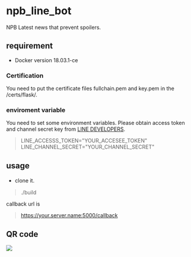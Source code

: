 # npb_line_bot


NPB Latest news that prevent spoilers.

## requirement
+ Docker version 18.03.1-ce

### Certification
You need to put the certificate files fullchain.pem and key.pem in the /certs/flask/.

### enviroment variable
You need to set some environment variables. Please obtain access token and channel secret key from [LINE DEVELOPERS](https://developers.line.me).

> LINE_ACCESSS_TOKEN="YOUR_ACCESEE_TOKEN"  
> LINE_CHANNEL_SECRET="YOUR_CHANNEL_SECRET"

## usage

+ clone it.　　
> ./build

callback url is 
> https://your.server.name:5000/callback

## QR code

![](https://github.com/sawlow81wt/npb_line_bot/blob/master/img/nlp_news.png)
